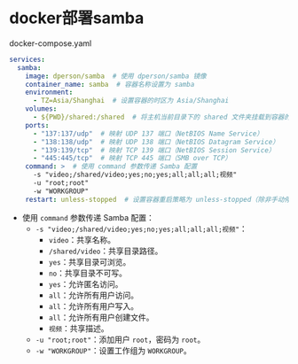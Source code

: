# docker部署samba

docker-compose.yaml

```yaml
services:
  samba:
    image: dperson/samba  # 使用 dperson/samba 镜像
    container_name: samba  # 容器名称设置为 samba
    environment:
      - TZ=Asia/Shanghai  # 设置容器的时区为 Asia/Shanghai
    volumes:
      - ${PWD}/shared:/shared  # 将主机当前目录下的 shared 文件夹挂载到容器的 /shared 目录
    ports:
      - "137:137/udp"  # 映射 UDP 137 端口（NetBIOS Name Service）
      - "138:138/udp"  # 映射 UDP 138 端口（NetBIOS Datagram Service）
      - "139:139/tcp"  # 映射 TCP 139 端口（NetBIOS Session Service）
      - "445:445/tcp"  # 映射 TCP 445 端口（SMB over TCP）
    command: >  # 使用 command 参数传递 Samba 配置
      -s "video;/shared/video;yes;no;yes;all;all;all;视频"
      -u "root;root"
      -w "WORKGROUP"
    restart: unless-stopped  # 设置容器重启策略为 unless-stopped（除非手动停止，否则始终重启）
```

- 使用 `command` 参数传递 Samba 配置：
  - `-s "video;/shared/video;yes;no;yes;all;all;all;视频"`：
    - `video`：共享名称。
    - `/shared/video`：共享目录路径。
    - `yes`：共享目录可浏览。
    - `no`：共享目录不可写。
    - `yes`：允许匿名访问。
    - `all`：允许所有用户访问。
    - `all`：允许所有用户写入。
    - `all`：允许所有用户创建文件。
    - `视频`：共享描述。
  - `-u "root;root"`：添加用户 `root`，密码为 `root`。
  - `-w "WORKGROUP"`：设置工作组为 `WORKGROUP`。